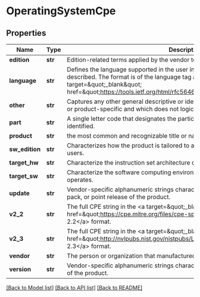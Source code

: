 # OperatingSystemCpe

## Properties
Name | Type | Description | Notes
------------ | ------------- | ------------- | -------------
**edition** | **str** | Edition-related terms applied by the vendor to the product.  | [optional] 
**language** | **str** | Defines the language supported in the user interface of the product being described. The format is of the language tag adheres to &lt;a target&#x3D;\&quot;_blank\&quot; href&#x3D;\&quot;https://tools.ietf.org/html/rfc5646\&quot;&gt;RFC5646&lt;/a&gt;. | [optional] 
**other** | **str** | Captures any other general descriptive or identifying information which is vendor- or product-specific and which does not logically fit in any other attribute value.  | [optional] 
**part** | **str** | A single letter code that designates the particular platform part that is being identified. | 
**product** | **str** | the most common and recognizable title or name of the product. | [optional] 
**sw_edition** | **str** | Characterizes how the product is tailored to a particular market or class of end users.  | [optional] 
**target_hw** | **str** | Characterize the instruction set architecture on which the product operates.  | [optional] 
**target_sw** | **str** | Characterize the software computing environment within which the product operates. | [optional] 
**update** | **str** | Vendor-specific alphanumeric strings characterizing the particular update, service pack, or point release of the product. | [optional] 
**v2_2** | **str** | The full CPE string in the &lt;a target&#x3D;\&quot;_blank\&quot; href&#x3D;\&quot;https://cpe.mitre.org/files/cpe-specification_2.2.pdf\&quot;&gt;CPE 2.2&lt;/a&gt; format. | [optional] 
**v2_3** | **str** | The full CPE string in the &lt;a target&#x3D;\&quot;_blank\&quot; href&#x3D;\&quot;http://nvlpubs.nist.gov/nistpubs/Legacy/IR/nistir7695.pdf\&quot;&gt;CPE 2.3&lt;/a&gt; format. | [optional] 
**vendor** | **str** | The person or organization that manufactured or created the product. | [optional] 
**version** | **str** | Vendor-specific alphanumeric strings characterizing the particular release version of the product. | [optional] 

[[Back to Model list]](../README.md#documentation-for-models) [[Back to API list]](../README.md#documentation-for-api-endpoints) [[Back to README]](../README.md)

